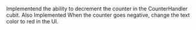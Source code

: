 Implementend the ability to decrement the counter in the CounterHandler cubit.
Also Implemented When the counter goes negative, change the text color to red in the UI.
